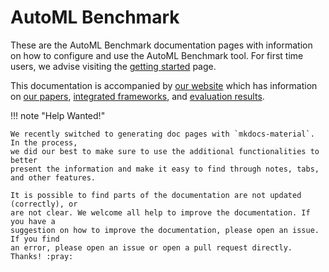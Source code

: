 # AutoML Benchmark

These are the AutoML Benchmark documentation pages with information on how to
configure and use the AutoML Benchmark tool. For first time users, we advise
visiting the [getting started](getting_started.md) page.

This documentation is accompanied by [our website](https://openml.github.io/automlbenchmark/) 
which has information on [our papers](https://openml.github.io/automlbenchmark/papers.html),
[integrated frameworks](https://openml.github.io/automlbenchmark/frameworks.html), 
and [evaluation results](https://openml.github.io/automlbenchmark/results.html).

!!! note "Help Wanted!"

    We recently switched to generating doc pages with `mkdocs-material`. In the process,
    we did our best to make sure to use the additional functionalities to better
    present the information and make it easy to find through notes, tabs, and other features.
    
    It is possible to find parts of the documentation are not updated (correctly), or
    are not clear. We welcome all help to improve the documentation. If you have a 
    suggestion on how to improve the documentation, please open an issue. If you find
    an error, please open an issue or open a pull request directly. Thanks! :pray: